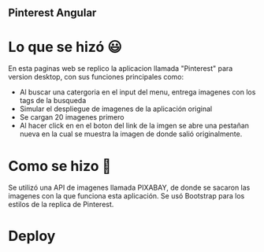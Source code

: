 ## Pinterest Angular

# Lo que se hizó  :smiley:

En esta paginas web se replico la aplicacion llamada "Pinterest" para version desktop, con sus funciones principales como:

* Al buscar una catergoria en el input del menu, entrega imagenes con los tags de la busqueda
* Simular el despliegue de imagenes de la aplicación original
* Se cargan 20 imagenes primero
* Al hacer click en en el boton del link de la imgen se abre una pestañan nueva en la cual se muestra la imagen de donde salió originalmente.

# Como se hizo  :hammer:

Se utilizó una API de imagenes llamada PIXABAY, de donde se sacaron las imagenes con la que funciona esta aplicación. Se usó Bootstrap para los estilos de la replica de Pinterest.

# Deploy



